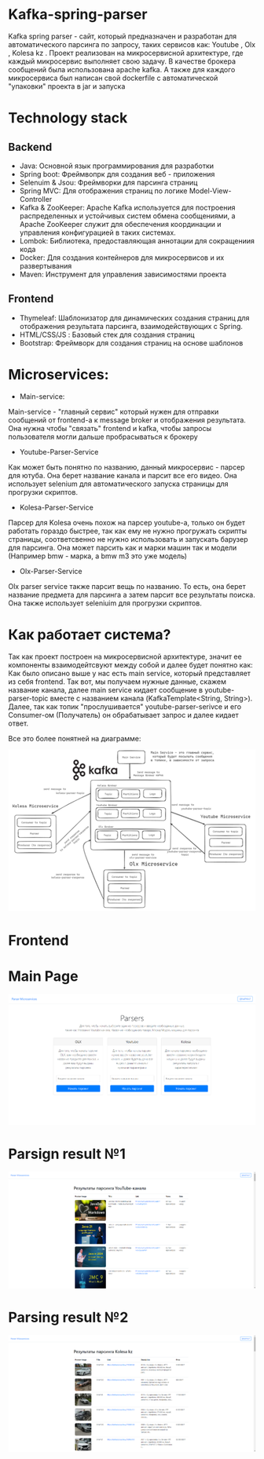 # Kafka-spring-parser

Kafka spring parser - сайт, который предназначен и разработан для автоматического парсинга по запросу, таких сервисов как: Youtube , Olx , Kolesa kz . Проект реализован на микросервисной архитектуре, где каждый микросервис выполняет свою задачу. В качестве брокера сообщений была использована apache kafka. А также для каждого микросервиса был написан свой dockerfile с автоматической "упаковки" проекта в jar и запуска 

# Technology stack 

## Backend 

+ Java: Основной язык программирования для разработки
+ Spring boot: Фреймвопрк для создания веб - приложения
+ Selenuim & Jsou: Фреймворки для парсинга страниц
+ Spring MVC: Для отображения страниц по логике Model-View-Controller
+ Kafka & ZooKeeper:  Apache Kafka используется для построения распределенных и устойчивых систем обмена сообщениями, а Apache ZooKeeper служит для обеспечения координации и управления конфигурацией в таких системах.
+ Lombok: Библиотека, предоставляющая аннотации для сокращениия кода
+ Docker: Для создания контейнеров для микросервисов и их развертывания
+ Maven: Инструмент для управления зависимостями проекта

## Frontend

- Thymeleaf: Шаблонизатор для динамических создания страниц для отображения результата парсинга, взаимодействующих с Spring.
- HTML/CSS/JS : Базовый стек для создания страниц
- Bootstrap: Фреймворк для создания страниц на основе шаблонов


# Microservices:

+ Main-service:

Main-service - "главный сервис" который нужен для отправки сообщений от frontend-а к message broker и отображения результата. Она нужна чтобы "связать" frontend и kafka, чтобы запросы пользователя могли дальше пробрасываться к брокеру


+ Youtube-Parser-Service

Как может быть понятно по названию, данный микросервис - парсер для ютуба. Она берет название канала и парсит все его видео. Она использует selenium для автоматического запуска страницы для прогрузки скриптов.

+ Kolesa-Parser-Service

Парсер для Kolesa очень похож на парсер youtube-а, только он будет работать гораздо быстрее, так как ему не нужно прогружать скрипты страницы, соответсвенно не нужно использовать и запускать барузер для парсинга. Она может парсить как и марки машин так и модели (Например bmw - марка, а bmw m3 это уже модель)

+ Olx-Parser-Service

Olx parser service также парсит вещь по названию. То есть, она берет название предмета для парсинга а затем парсит все результаты поиска. Она также использует seleniuim для прогрузки скриптов.


# Как работает система?

Так как проект построен на микросервисной архитектуре, значит ее компоненты взаимодейтсвуют между собой и далее будет понятно как:
Как было описано выше у нас есть main service, который представляет из себя frontend. Так вот, мы получаем нужные данные, скажем название канала, далее main service кидает сообщение в youtube-parser-topic вместе с названием канала (KafkaTemplate<String, String>). Далее, так как топик "прослушивается" youtube-parser-serivce и его Consumer-ом (Получатель) он обрабатывает запрос и далее кидает ответ.

Все это более понятней на диаграмме:

![alt text](https://github.com/heiphin7/Kafka-spring-parser/blob/main/microservices.png)

# Frontend

# Main Page

![alt text](https://github.com/heiphin7/Kafka-spring-parser/blob/main/main_page.png)

# Parsign result №1

![alt text](https://github.com/heiphin7/Kafka-spring-parser/blob/main/youtube-resluts.png)

# Parsing result №2

![alt text](https://github.com/heiphin7/Kafka-spring-parser/blob/main/parser-example.png)


